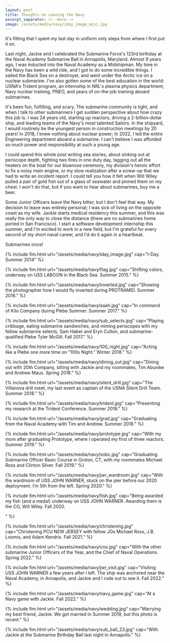 ```yaml
---
layout: post
title: Thoughts on Leaving the Navy
excerpt_separator: <!--more-->
image: /assets/media/navy/iday_image_mini.jpg
---
```


It's fitting that I spent my last day in uniform only steps from where I first put it on.

<!--more-->

Last night, Jackie and I celebrated the Submarine Force's 123rd birthday at the Naval Academy Submarine Ball in Annapolis, Maryland. Almost 9 years ago, I was inducted into the Naval Academy as a Midshipman. My time in the Navy has been a wild ride, and I got to do some incredible things. I sailed the Black Sea on a destroyer, and went under the Arctic ice on a nuclear submarine. I've also gotten some of the best education in the world: USNA's Trident program, an internship in NRL's plasma physics department, Navy nuclear training, PNEO, and years of on-the-job training aboard submarines.

It's been fun, fulfilling, and scary. The submarine community is tight, and when I talk to other submariners I get sudden perspective about how crazy this job is. I was 24 years old, starting up reactors, driving a 2-billion-dollar ship, and leading teams of the Navy's most talented Sailors. In the shipyard, I would routinely be the youngest person in construction meetings by 20 years! In 2018, I knew nothing about nuclear power; In 2022, I led the entire Engineering department aboard a submarine. I can't believe I was afforded so much power and responsibility at such a young age.

I could spend this whole post writing sea stories, about sinking out at periscope depth, fighting two fires in one duty day, tagging out all the heaters on the boat for our bluenose ceremony, my division's heroic effort to fix a noisy main engine, or my slow realization after a screw-up that we had to write an incident report. I could tell you how it felt when Will Wiley pulled a pair of gold fish out of a glass of seawater and pinned them on my chest. I won't do that, but if you want to hear about submarines, buy me a beer.

Some Junior Officers leave the Navy bitter, but I don't feel that way. My decision to leave was entirely personal; I was sick of living on the opposite coast as my wife. Jackie starts medical residency this summer, and this was really the only way to close the distance (there are no submarines home ported in San Francisco). I start a software development internship this summer, and I'm excited to work in a new field, but I'm grateful for every second of my short naval career, and I'd do it again in a heartbeat.

Submarines once!

{% include fim.html url="/assets/media/navy/iday_image.jpg" cap="I-Day. Summer 2014" %}

{% include fim.html url="/assets/media/navy/flag.jpg" cap="Shifting colors, underway on USS LABOON in the Black Sea. Summer 2015." %}

{% include fim.html url="/assets/media/navy/inverted.jpg" cap="Showing the photographer how I would fly inverted during PROTRAMID. Summer 2016." %}

{% include fim.html url="/assets/media/navy/aaah.jpg" cap="In command of Kilo Company during Plebe Summer. Summer 2017." %}

{% include fim.html url="/assets/media/navy/sub_selects.jpg" cap="Playing cribbage, eating submarine sandwiches, and miming periscopes with my fellow submarine selects, Sam Haber and Eryn Culton, and submarine-qualified Plebe Tyler McGill. Fall 2017." %}

{% include fim.html url="/assets/media/navy/100_night.jpg" cap="Acting like a Plebe one more time on \"100s Night.\" Winter 2018." %}

{% include fim.html url="/assets/media/navy/dining_out.jpg" cap="Dining out with 20th Company, sitting with Jackie and my roommates, Tim Abunike and Andrew Maus. Spring 2018." %}

{% include fim.html url="/assets/media/navy/silent_drill.jpg" cap="The Villanova drill meet, my last event as captain of the USNA Silent Drill Team. Summer 2018." %}

{% include fim.html url="/assets/media/navy/trident.jpg" cap="Presenting my research at the Trident Conference. Summer 2018." %}

{% include fim.html url="/assets/media/navy/grad.jpg" cap="Graduating from the Naval Academy with Tim and Andrew. Summer 2018." %}

{% include fim.html url="/assets/media/navy/prototype.jpg" cap="With my mom after graduating Prototype, where I operated my first of three reactors. Summer 2019." %}

{% include fim.html url="/assets/media/navy/sobc.jpg" cap="Graduating Submarine Officer Basic Course in Groton, CT, with my roommates Michael Ross and Clinton Silver. Fall 2019." %}

{% include fim.html url="/assets/media/navy/jwr_wardroom.jpg" cap="With the wardroom of USS JOHN WARNER, stuck on the pier before our 2020 deployment. I’m 5th from the left. Spring 2020." %}

{% include fim.html url="/assets/media/navy/fish.jpg" cap="Being awarded my fish (and a medal) underway on USS JOHN WARNER. Awarding them is the CO, Will Wiley. Fall 2020.</figcaption>
</figure>" %}

{% include fim.html url="/assets/media/navy/christening.jpg" cap="Christening PCU NEW JERSEY with fellow JOs Michael Ross, J.B. Loomis, and Adam Kendrix. Fall 2021." %}

{% include fim.html url="/assets/media/navy/cno.jpg" cap="With the other submarine Junior Officers of the Year, and the Chief of Naval Operations. Spring 2022." %}

{% include fim.html url="/assets/media/navy/jwr_visit.jpg" cap="Visiting USS JOHN WARNER a few years after I left. The ship was anchored near the Naval Academy, in Annapolis, and Jackie and I rode out to see it. Fall 2022." %}

{% include fim.html url="/assets/media/navy/navy_game.jpg" cap="At a Navy game with Jackie. Fall 2022." %}

{% include fim.html url="/assets/media/navy/wedding.jpg" cap="Marrying my best friend, Jackie. We got married in Summer 2019, but this photo is recent." %}

{% include fim.html url="/assets/media/navy/sub_ball_23.jpg" cap="With Jackie at the Submarine Birthday Ball last night in Annapolis." %}
